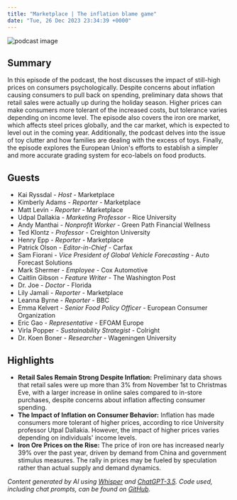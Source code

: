 ```yaml
---
title: "Marketplace | The inflation blame game"
date: "Tue, 26 Dec 2023 23:34:39 +0000"
---
```


![podcast image](https://www.marketplace.org/wp-content/uploads/2019/05/MP_show-1.png)

## Summary

In this episode of the podcast, the host discusses the impact of still-high prices on consumers psychologically. Despite concerns about inflation causing consumers to pull back on spending, preliminary data shows that retail sales were actually up during the holiday season. Higher prices can make consumers more tolerant of the increased costs, but tolerance varies depending on income level. The episode also covers the iron ore market, which affects steel prices globally, and the car market, which is expected to level out in the coming year. Additionally, the podcast delves into the issue of toy clutter and how families are dealing with the excess of toys. Finally, the episode explores the European Union's efforts to establish a simpler and more accurate grading system for eco-labels on food products.

## Guests

- Kai Ryssdal - _Host_ - Marketplace
- Kimberly Adams - _Reporter_ - Marketplace
- Matt Levin - _Reporter_ - Marketplace
- Udpal Dallakia - _Marketing Professor_ - Rice University
- Andy Manthai - _Nonprofit Worker_ - Green Path Financial Wellness
- Ted Klontz - _Professor_ - Creighton University
- Henry Epp - _Reporter_ - Marketplace
- Patrick Olson - _Editor-in-Chief_ - Carfax
- Sam Fiorani - _Vice President of Global Vehicle Forecasting_ - Auto Forecast Solutions
- Mark Shermer - _Employee_ - Cox Automotive
- Caitlin Gibson - _Feature Writer_ - The Washington Post
- Dr. Joe - _Doctor_ - Florida
- Lily Jamali - _Reporter_ - Marketplace
- Leanna Byrne - _Reporter_ - BBC
- Emma Kelvert - _Senior Food Policy Officer_ - European Consumer Organization
- Eric Gao - _Representative_ - EFOAM Europe
- Virla Popper - _Sustainability Strategist_ - Colright
- Dr. Koen Boner - _Researcher_ - Wageningen University

## Highlights

- **Retail Sales Remain Strong Despite Inflation:** Preliminary data shows that retail sales were up more than 3% from November 1st to Christmas Eve, with a larger increase in online sales compared to in-store purchases, despite concerns about inflation affecting consumer spending.
- **The Impact of Inflation on Consumer Behavior:** Inflation has made consumers more tolerant of higher prices, according to rice University professor Utpal Dallakia. However, the impact of higher prices varies depending on individuals' income levels.
- **Iron Ore Prices on the Rise:** The price of iron ore has increased nearly 39% over the past year, driven by demand from China and government stimulus measures. The rally in prices may be fueled by speculation rather than actual supply and demand dynamics.

_Content generated by AI using [Whisper](https://openai.com/research/whisper) and [ChatGPT-3.5](https://openai.com/blog/chatgpt). Code used, including chat prompts, can be found on [GitHub](https://github.com/dustinbrownman/podcast-parser/blob/main/app/functions.py)._
